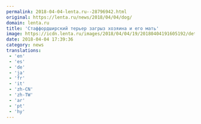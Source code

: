 ```yaml
---
permalink: 2018-04-04-lenta.ru--28796942.html
original: https://lenta.ru/news/2018/04/04/dog/
domain: lenta.ru
title: 'Стаффордширский терьер загрыз хозяина и его мать'
image: https://icdn.lenta.ru/images/2018/04/04/19/20180404191605192/detail_a3e3ff047279fad0f31f89d0ae2c748a.jpg
date: 2018-04-04 17:39:36
category: news
translations: 
 - 'en'
 - 'es'
 - 'de'
 - 'ja'
 - 'fr'
 - 'it'
 - 'zh-CN'
 - 'zh-TW'
 - 'ar'
 - 'pt'
 - 'hy'
---
```



